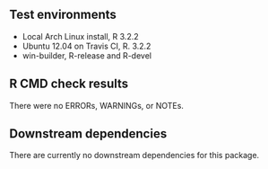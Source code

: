 ## Test environments

* Local Arch Linux install, R 3.2.2
* Ubuntu 12.04 on Travis CI, R. 3.2.2
* win-builder, R-release and R-devel


## R CMD check results

There were no ERRORs, WARNINGs, or NOTEs.


## Downstream dependencies

There are currently no downstream dependencies for this package.
